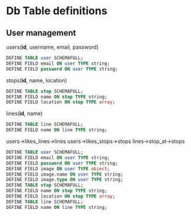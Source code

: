 # Db Table definitions

## User management

users(__id__, username, email, password)

```sql
DEFINE TABLE user SCHEMAFULL;
DEFINE FIELD email ON user TYPE string;
DEFINE FIELD password ON user TYPE string;
```

stops(__id__, name, location)

```sql
DEFINE TABLE stop SCHEMAFULL;
DEFINE FIELD name ON stop TYPE string;
DEFINE FIELD location ON stop TYPE array;
```

lines(__id__, name)

```sql
DEFINE TABLE line SCHEMAFULL;
DEFINE FIELD name ON line TYPE string;
```

users->likes_lines->lines
users->likes_stops->stops
lines->stop_at->stops

```sql
DEFINE TABLE user SCHEMAFULL;
DEFINE FIELD email ON user TYPE string;
DEFINE FIELD password ON user TYPE string;
DEFINE FIELD image ON user TYPE object;
DEFINE FIELD image.name ON user TYPE string;
DEFINE FIELD image.type ON user TYPE string;
DEFINE TABLE stop SCHEMAFULL;
DEFINE FIELD name ON stop TYPE string;
DEFINE FIELD location ON stop TYPE array;
DEFINE TABLE line SCHEMAFULL;
DEFINE FIELD name ON line TYPE string;
```
